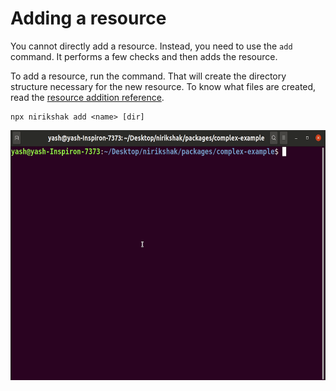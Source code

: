 # Adding a resource

You cannot directly add a resource. Instead, you need to use the `add` command. It performs a few checks and then adds the resource.

To add a resource, run the command. That will create the directory structure necessary for the new resource. To know what files are created, read the [resource addition reference](../packages/cli/docs/Add.md).

```shell
npx nirikshak add <name> [dir]
```

<p align=center>
    <img alt="Initialisation command" height=400 src="../packages/cli/docs/addResource.gif" />
</p>
